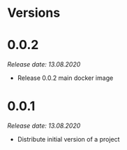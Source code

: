 Versions
========

0.0.2
========

_Release date: 13.08.2020_

- Release 0.0.2 main docker image

0.0.1
========

_Release date: 13.08.2020_

- Distribute initial version of a project
